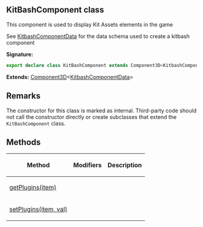 
## KitBashComponent class

This component is used to display Kit Assets elements in the game

See [KitbashComponentData](/reference/kitbashcomponentdata.md) for the data schema used to create a kitbash component

**Signature:**

```typescript
export declare class KitBashComponent extends Component3D<KitbashComponentData> 
```
**Extends:** [Component3D](/reference/component3d.md)<!-- -->&lt;[KitbashComponentData](/reference/kitbashcomponentdata.md)<!-- -->&gt;

## Remarks

The constructor for this class is marked as internal. Third-party code should not call the constructor directly or create subclasses that extend the `KitBashComponent` class.

## Methods

<table><thead><tr><th>

Method


</th><th>

Modifiers


</th><th>

Description


</th></tr></thead>
<tbody><tr><td>

[getPlugins(item)](/reference/kitbashcomponent/getplugins.md)


</td><td>


</td><td>


</td></tr>
<tr><td>

[setPlugins(item, val)](/reference/kitbashcomponent/setplugins.md)


</td><td>


</td><td>


</td></tr>
</tbody></table>
